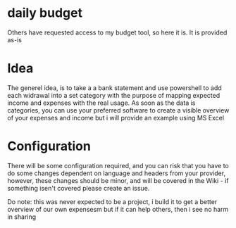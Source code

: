 # daily budget
Others have requested access to my budget tool, so here it is. It is provided as-is

# Idea
The generel idea, is to take a a bank statement and use powershell to add each widrawal into a set category with the purpose of mapping expected income and expenses with the real usage. As soon as the data is categories, you can use your preferred software to create a visible overview of your expenses and income but i will provide an example using MS Excel

# Configuration
There will be some configuration required, and you can risk that you have to do some changes dependent on language and headers from your provider, however, these changes should be minor, and will be covered in the Wiki - if something isen't covered please create an issue.

Do note: this was never expected to be a project, i build it to get a better overview of our own expensesm but if it can help others, then i see no harm in sharing

